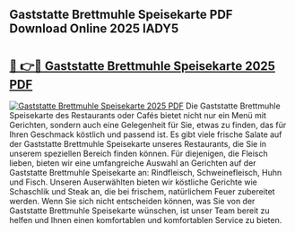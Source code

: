 ## Gaststatte Brettmuhle Speisekarte PDF Download Online 2025 lADY5

# <h2><a href="http://gc5s5v6.nevu.top/?p=Gaststatte+Brettmuhle+Speisekarte">🔗 👉🔴 Gaststatte Brettmuhle Speisekarte 2025 PDF</a></h2>

[![Gaststatte Brettmuhle Speisekarte 2025 PDF](https://i.imgur.com/dBaPXMq.png)](http://gc5s5v6.nevu.top/?p=Gaststatte+Brettmuhle+Speisekarte)
Die Gaststatte Brettmuhle Speisekarte des Restaurants oder Cafés bietet nicht nur ein Menü mit Gerichten, sondern auch eine Gelegenheit für Sie, etwas zu finden, das für Ihren Geschmack köstlich und passend ist. Es gibt viele frische Salate auf der Gaststatte Brettmuhle Speisekarte unseres Restaurants, die Sie in unserem speziellen Bereich finden können. Für diejenigen, die Fleisch lieben, bieten wir eine umfangreiche Auswahl an Gerichten auf der Gaststatte Brettmuhle Speisekarte an: Rindfleisch, Schweinefleisch, Huhn und Fisch. Unseren Auserwählten bieten wir köstliche Gerichte wie Schaschlik und Steak an, die bei frischem, natürlichem Feuer zubereitet werden. Wenn Sie sich nicht entscheiden können, was Sie von der Gaststatte Brettmuhle Speisekarte wünschen, ist unser Team bereit zu helfen und Ihnen einen komfortablen und komfortablen Service zu bieten.

